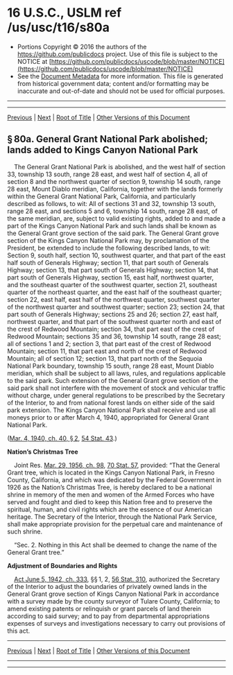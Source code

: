 ---
---

# 16 U.S.C., USLM ref /us/usc/t16/s80a

* Portions Copyright © 2016 the authors of the https://github.com/publicdocs project.
  Use of this file is subject to the NOTICE at [https://github.com/publicdocs/uscode/blob/master/NOTICE](https://github.com/publicdocs/uscode/blob/master/NOTICE)
* See the [Document Metadata](././../../../../..//README.md) for more information.
  This file is generated from historical government data; content and/or formatting may be inaccurate and out-of-date and should not be used for official purposes.

----------
----------

[Previous](./../../../../..//us/usc/t16/ch1/schVIII/m__us_usc_t16_s80.md) | [Next](./../../../../..//us/usc/t16/ch1/schVIII/m__us_usc_t16_s80a–1.md) | [Root of Title](./../../../../../) | [Other Versions of this Document](https://publicdocs.github.io/go/links?ns=uslm&ref=%2Fus%2Fusc%2Ft16%2Fs80a)

## § 80a. General Grant National Park abolished; lands added to Kings Canyon National Park

    The General Grant National Park is abolished, and the west half of section 33, township 13 south, range 28 east, and west half of section 4, all of section 8 and the northwest quarter of section 9, township 14 south, range 28 east, Mount Diablo meridian, California, together with the lands formerly within the General Grant National Park, California, and particularly described as follows, to wit: All of sections 31 and 32, township 13 south, range 28 east, and sections 5 and 6, township 14 south, range 28 east, of the same meridian, are, subject to valid existing rights, added to and made a part of the Kings Canyon National Park and such lands shall be known as the General Grant grove section of the said park. The General Grant grove section of the Kings Canyon National Park may, by proclamation of the President, be extended to include the following described lands, to wit: Section 9, south half, section 10, southwest quarter, and that part of the east half south of Generals Highway; section 11, that part south of Generals Highway; section 13, that part south of Generals Highway; section 14, that part south of Generals Highway, section 15, east half, northwest quarter, and the southeast quarter of the southwest quarter, section 21, southeast quarter of the northeast quarter, and the east half of the southeast quarter; section 22, east half, east half of the northwest quarter, southwest quarter of the northwest quarter and southwest quarter; section 23; section 24, that part south of Generals Highway; sections 25 and 26; section 27, east half, northwest quarter, and that part of the southwest quarter north and east of the crest of Redwood Mountain; section 34, that part east of the crest of Redwood Mountain; sections 35 and 36, township 14 south, range 28 east; all of sections 1 and 2; section 3, that part east of the crest of Redwood Mountain; section 11, that part east and north of the crest of Redwood Mountain; all of section 12; section 13, that part north of the Sequoia National Park boundary, township 15 south, range 28 east, Mount Diablo meridian, which shall be subject to all laws, rules, and regulations applicable to the said park. Such extension of the General Grant grove section of the said park shall not interfere with the movement of stock and vehicular traffic without charge, under general regulations to be prescribed by the Secretary of the Interior, to and from national forest lands on either side of the said park extension. The Kings Canyon National Park shall receive and use all moneys prior to or after March 4, 1940, appropriated for General Grant National Park.

([Mar. 4, 1940, ch. 40, § 2][/us/act/1940-03-04/ch40/s2], [54 Stat. 43][/us/stat/54/43].)

 __Nation’s Christmas Tree__ 

    Joint Res. [Mar. 29, 1956, ch. 98][/us/act/1956-03-29/ch98], [70 Stat. 57][/us/stat/70/57], provided: “That the General Grant tree, which is located in the Kings Canyon National Park, in Fresno County, California, and which was dedicated by the Federal Government in 1926 as the Nation’s Christmas Tree, is hereby declared to be a national shrine in memory of the men and women of the Armed Forces who have served and fought and died to keep this Nation free and to preserve the spiritual, human, and civil rights which are the essence of our American heritage. The Secretary of the Interior, through the National Park Service, shall make appropriate provision for the perpetual care and maintenance of such shrine.

    “Sec. 2. Nothing in this Act shall be deemed to change the name of the General Grant tree.”

 __Adjustment of Boundaries and Rights__ 

    [Act June 5, 1942, ch. 333][/us/act/1942-06-05/ch333], §§ 1, 2, [56 Stat. 310][/us/stat/56/310], authorized the Secretary of the Interior to adjust the boundaries of privately owned lands in the General Grant grove section of Kings Canyon National Park in accordance with a survey made by the county surveyor of Tulare County, California; to amend existing patents or relinquish or grant parcels of land therein according to said survey; and to pay from departmental appropriations expenses of surveys and investigations necessary to carry out provisions of this act.

----------

[Previous](./../../../../..//us/usc/t16/ch1/schVIII/m__us_usc_t16_s80.md) | [Next](./../../../../..//us/usc/t16/ch1/schVIII/m__us_usc_t16_s80a–1.md) | [Root of Title](./../../../../../) | [Other Versions of this Document](https://publicdocs.github.io/go/links?ns=uslm&ref=%2Fus%2Fusc%2Ft16%2Fs80a)

----------
----------

[/us/act/1940-03-04/ch40/s2]: https://publicdocs.github.io/go/links?ns=uslm&ref=%2Fus%2Fact%2F1940-03-04%2Fch40%2Fs2
[/us/stat/54/43]: https://publicdocs.github.io/go/links?ns=uslm&ref=%2Fus%2Fstat%2F54%2F43
[/us/act/1956-03-29/ch98]: https://publicdocs.github.io/go/links?ns=uslm&ref=%2Fus%2Fact%2F1956-03-29%2Fch98
[/us/stat/70/57]: https://publicdocs.github.io/go/links?ns=uslm&ref=%2Fus%2Fstat%2F70%2F57
[/us/act/1942-06-05/ch333]: https://publicdocs.github.io/go/links?ns=uslm&ref=%2Fus%2Fact%2F1942-06-05%2Fch333
[/us/stat/56/310]: https://publicdocs.github.io/go/links?ns=uslm&ref=%2Fus%2Fstat%2F56%2F310


